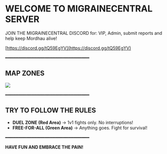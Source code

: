 # WELCOME TO MIGRAINECENTRAL SERVER

JOIN THE MIGRAINECENTRAL DISCORD for: VIP, Admin, submit reports and help keep Mordhau alive!    

[https://discord.gg/tQ59EgYV](https://discord.gg/tQ59EgYV)

━━━━━━━━━━━━━━━━━━━━━━━━━━━━━━━━  

## MAP ZONES  
![](https://i.ibb.co/Bp5S0Mb/image.png)  

━━━━━━━━━━━━━━━━━━━━━━━━━━━━━━━━  

## TRY TO FOLLOW THE RULES  

- **DUEL ZONE (Red Area)** → 1v1 fights only. No interruptions!  
- **FREE-FOR-ALL (Green Area)** → Anything goes. Fight for survival!  

━━━━━━━━━━━━━━━━━━━━━━━━━━━━━━━━  

**HAVE FUN AND EMBRACE THE PAIN!**  
